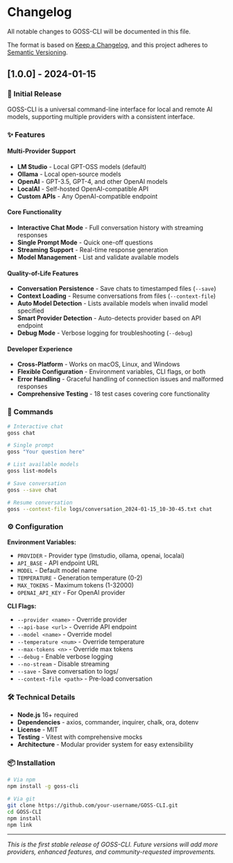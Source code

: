 # Changelog

All notable changes to GOSS-CLI will be documented in this file.

The format is based on [Keep a Changelog](https://keepachangelog.com/en/1.0.0/),
and this project adheres to [Semantic Versioning](https://semver.org/spec/v2.0.0.html).

## [1.0.0] - 2024-01-15

### 🎉 Initial Release

GOSS-CLI is a universal command-line interface for local and remote AI models, supporting multiple providers with a consistent interface.

### ✨ Features

#### Multi-Provider Support
- **LM Studio** - Local GPT-OSS models (default)
- **Ollama** - Local open-source models
- **OpenAI** - GPT-3.5, GPT-4, and other OpenAI models
- **LocalAI** - Self-hosted OpenAI-compatible API
- **Custom APIs** - Any OpenAI-compatible endpoint

#### Core Functionality
- **Interactive Chat Mode** - Full conversation history with streaming responses
- **Single Prompt Mode** - Quick one-off questions
- **Streaming Support** - Real-time response generation
- **Model Management** - List and validate available models

#### Quality-of-Life Features
- **Conversation Persistence** - Save chats to timestamped files (`--save`)
- **Context Loading** - Resume conversations from files (`--context-file`)
- **Auto Model Detection** - Lists available models when invalid model specified
- **Smart Provider Detection** - Auto-detects provider based on API endpoint
- **Debug Mode** - Verbose logging for troubleshooting (`--debug`)

#### Developer Experience
- **Cross-Platform** - Works on macOS, Linux, and Windows
- **Flexible Configuration** - Environment variables, CLI flags, or both
- **Error Handling** - Graceful handling of connection issues and malformed responses
- **Comprehensive Testing** - 18 test cases covering core functionality

### 🚀 Commands

```bash
# Interactive chat
goss chat

# Single prompt
goss "Your question here"

# List available models
goss list-models

# Save conversation
goss --save chat

# Resume conversation
goss --context-file logs/conversation_2024-01-15_10-30-45.txt chat
```

### ⚙️ Configuration

**Environment Variables:**
- `PROVIDER` - Provider type (lmstudio, ollama, openai, localai)
- `API_BASE` - API endpoint URL
- `MODEL` - Default model name
- `TEMPERATURE` - Generation temperature (0-2)
- `MAX_TOKENS` - Maximum tokens (1-32000)
- `OPENAI_API_KEY` - For OpenAI provider

**CLI Flags:**
- `--provider <name>` - Override provider
- `--api-base <url>` - Override API endpoint
- `--model <name>` - Override model
- `--temperature <num>` - Override temperature
- `--max-tokens <n>` - Override max tokens
- `--debug` - Enable verbose logging
- `--no-stream` - Disable streaming
- `--save` - Save conversation to logs/
- `--context-file <path>` - Pre-load conversation

### 🛠️ Technical Details

- **Node.js** 16+ required
- **Dependencies** - axios, commander, inquirer, chalk, ora, dotenv
- **License** - MIT
- **Testing** - Vitest with comprehensive mocks
- **Architecture** - Modular provider system for easy extensibility

### 📦 Installation

```bash
# Via npm
npm install -g goss-cli

# Via git
git clone https://github.com/your-username/GOSS-CLI.git
cd GOSS-CLI
npm install
npm link
```

---

*This is the first stable release of GOSS-CLI. Future versions will add more providers, enhanced features, and community-requested improvements.*